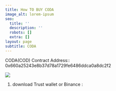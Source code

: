 ```yaml
---
title: How TO BUY CODA
image_alt: lorem-ipsum
seo:
  title: ''
  description: ''
  robots: []
  extra: []
layout: page
subtitle: CODA
---
```

CODA(COD) Contract Address::   0x660a25243e8b37d78a1729fe6486ddca0a8dc2f2

![](/images/trstw1.png)

1.  download Trust wallet or Binance :

